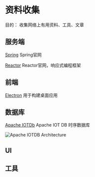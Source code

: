 # 资料收集
目的： 收集网络上有用资料、工具、文章

## 服务端
[Spring](https://spring.io/) Spring官网

[Reactor](https://projectreactor.io/) Reactor官网，响应式编程框架

## 前端
[Electron](https://github.com/electron/electron) 用于构建桌面应用

## 数据库
[Apache IOTDb](https://iotdb.apache.org/) Apache IOT DB 时序数据库

![Apache IOTDB Architecture](https://user-images.githubusercontent.com/25913899/67943956-39c1e800-fc16-11e9-8da2-a662f8246816.png)


## UI

## 工具


